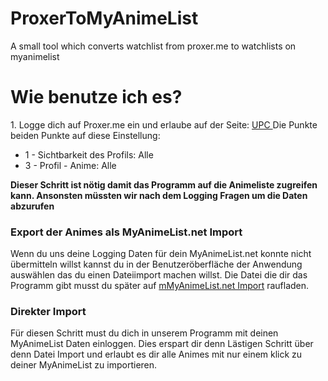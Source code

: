 # ProxerToMyAnimeList
A small tool which converts watchlist from proxer.me to watchlists on myanimelist

<h1>Wie benutze ich es?</h1>
 1. Logge dich auf Proxer.me ein und erlaube auf der Seite: <a href="https://proxer.me/ucp?s=settings"> UPC </a>
    Die Punkte beiden Punkte auf diese Einstellung:
    <ul>
      <li>1 - Sichtbarkeit des Profils: Alle</li>
      <li>3 - Profil - Anime: Alle </li>
    </ul>
    <strong> Dieser Schritt ist nötig damit das Programm auf die Animeliste zugreifen kann. Ansonsten müssten wir nach dem Logging Fragen um die Daten abzurufen </strong>
<h3> Export der Animes als MyAnimeList.net Import</h3>
Wenn du uns deine Logging Daten für dein MyAnimeList.net konnte nicht übermitteln willst kannst du in der Benutzeröberfläche der Anwendung auswählen das du einen Dateiimport machen willst.
Die Datei die dir das Programm gibt musst du später auf <a href="https://myanimelist.net/import.php">mMyAnimeList.net Import</a> raufladen.
<h3> Direkter Import </h3>
Für diesen Schritt must du dich in unserem Programm mit deinen MyAnimeList Daten einloggen. Dies erspart dir denn Lästigen Schritt über denn Datei Import und erlaubt es dir alle Animes mit nur einem klick zu deiner MyAnimeList zu importieren.
